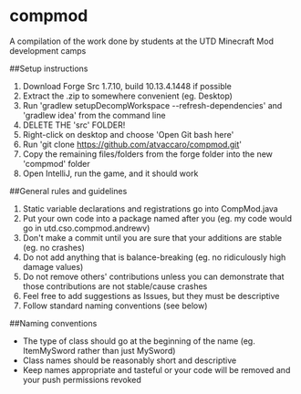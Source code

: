 # compmod
A compilation of the work done by students at the UTD Minecraft Mod development camps

##Setup instructions
1. Download Forge Src 1.7.10, build 10.13.4.1448 if possible
1. Extract the .zip to somewhere convenient (eg. Desktop)
1. Run 'gradlew setupDecompWorkspace --refresh-dependencies' and 'gradlew idea' from the command line
1. DELETE THE 'src' FOLDER!
1. Right-click on desktop and choose 'Open Git bash here'
1. Run 'git clone https://github.com/atvaccaro/compmod.git'
1. Copy the remaining files/folders from the forge folder into the new 'compmod' folder
1. Open IntelliJ, run the game, and it should work

##General rules and guidelines
1. Static variable declarations and registrations go into CompMod.java
1. Put your own code into a package named after you (eg. my code would go in utd.cso.compmod.andrewv)
1. Don't make a commit until you are sure that your additions are stable (eg. no crashes)
1. Do not add anything that is balance-breaking (eg. no ridiculously high damage values)
1. Do not remove others' contributions unless you can demonstrate that those contributions are not stable/cause crashes
1. Feel free to add suggestions as Issues, but they must be descriptive
1. Follow standard naming conventions (see below)

##Naming conventions
* The type of class should go at the beginning of the name (eg. ItemMySword rather than just MySword)
* Class names should be reasonably short and descriptive
* Keep names appropriate and tasteful or your code will be removed and your push permissions revoked
